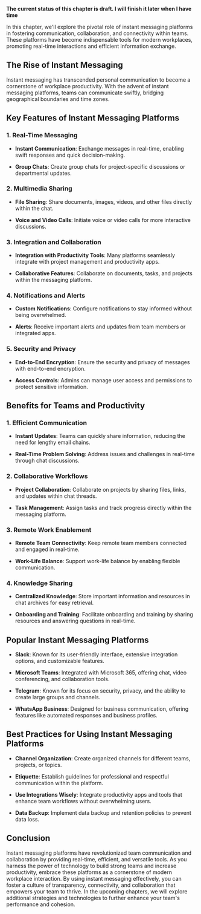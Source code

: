 **The current status of this chapter is draft. I will finish it later when I have time**

In this chapter, we'll explore the pivotal role of instant messaging platforms in fostering communication, collaboration, and connectivity within teams. These platforms have become indispensable tools for modern workplaces, promoting real-time interactions and efficient information exchange.

The Rise of Instant Messaging
-----------------------------

Instant messaging has transcended personal communication to become a cornerstone of workplace productivity. With the advent of instant messaging platforms, teams can communicate swiftly, bridging geographical boundaries and time zones.

Key Features of Instant Messaging Platforms
-------------------------------------------

### 1. **Real-Time Messaging**

* **Instant Communication**: Exchange messages in real-time, enabling swift responses and quick decision-making.

* **Group Chats**: Create group chats for project-specific discussions or departmental updates.

### 2. **Multimedia Sharing**

* **File Sharing**: Share documents, images, videos, and other files directly within the chat.

* **Voice and Video Calls**: Initiate voice or video calls for more interactive discussions.

### 3. **Integration and Collaboration**

* **Integration with Productivity Tools**: Many platforms seamlessly integrate with project management and productivity apps.

* **Collaborative Features**: Collaborate on documents, tasks, and projects within the messaging platform.

### 4. **Notifications and Alerts**

* **Custom Notifications**: Configure notifications to stay informed without being overwhelmed.

* **Alerts**: Receive important alerts and updates from team members or integrated apps.

### 5. **Security and Privacy**

* **End-to-End Encryption**: Ensure the security and privacy of messages with end-to-end encryption.

* **Access Controls**: Admins can manage user access and permissions to protect sensitive information.

Benefits for Teams and Productivity
-----------------------------------

### 1. **Efficient Communication**

* **Instant Updates**: Teams can quickly share information, reducing the need for lengthy email chains.

* **Real-Time Problem Solving**: Address issues and challenges in real-time through chat discussions.

### 2. **Collaborative Workflows**

* **Project Collaboration**: Collaborate on projects by sharing files, links, and updates within chat threads.

* **Task Management**: Assign tasks and track progress directly within the messaging platform.

### 3. **Remote Work Enablement**

* **Remote Team Connectivity**: Keep remote team members connected and engaged in real-time.

* **Work-Life Balance**: Support work-life balance by enabling flexible communication.

### 4. **Knowledge Sharing**

* **Centralized Knowledge**: Store important information and resources in chat archives for easy retrieval.

* **Onboarding and Training**: Facilitate onboarding and training by sharing resources and answering questions in real-time.

Popular Instant Messaging Platforms
-----------------------------------

* **Slack**: Known for its user-friendly interface, extensive integration options, and customizable features.

* **Microsoft Teams**: Integrated with Microsoft 365, offering chat, video conferencing, and collaboration tools.

* **Telegram**: Known for its focus on security, privacy, and the ability to create large groups and channels.

* **WhatsApp Business**: Designed for business communication, offering features like automated responses and business profiles.

Best Practices for Using Instant Messaging Platforms
----------------------------------------------------

* **Channel Organization**: Create organized channels for different teams, projects, or topics.

* **Etiquette**: Establish guidelines for professional and respectful communication within the platform.

* **Use Integrations Wisely**: Integrate productivity apps and tools that enhance team workflows without overwhelming users.

* **Data Backup**: Implement data backup and retention policies to prevent data loss.

Conclusion
----------

Instant messaging platforms have revolutionized team communication and collaboration by providing real-time, efficient, and versatile tools. As you harness the power of technology to build strong teams and increase productivity, embrace these platforms as a cornerstone of modern workplace interaction. By using instant messaging effectively, you can foster a culture of transparency, connectivity, and collaboration that empowers your team to thrive. In the upcoming chapters, we will explore additional strategies and technologies to further enhance your team's performance and cohesion.
